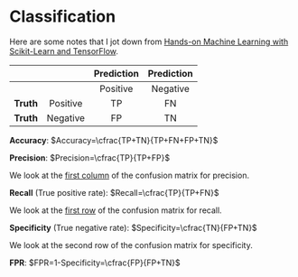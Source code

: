# Classification

Here are some notes that I jot down from [Hands-on Machine Learning with Scikit-Learn and TensorFlow](http://shop.oreilly.com/product/0636920052289.do). 



|           |          | Prediction | Prediction |
| :-------: | :------: | :--------: | :--------: |
|           |          |  Positive  |  Negative  |
| **Truth** | Positive |     TP     |     FN     |
| **Truth** | Negative |     FP     |     TN     |

**Accuracy**: $Accuracy=\cfrac{TP+TN}{TP+FN+FP+TN}$

**Precision**: $Precision=\cfrac{TP}{TP+FP}$

We look at the <u>first  column</u> of the confusion matrix for precision.

**Recall** (True positive rate): $Recall=\cfrac{TP}{TP+FN}$

We look at the <u>first row</u> of the confusion matrix for recall.

**Specificity** (True negative rate): $Specificity=\cfrac{TN}{FP+TN}$

We look at the second row of the confusion matrix for specificity.

**FPR**: $FPR=1-Specificity=\cfrac{FP}{FP+TN}$

